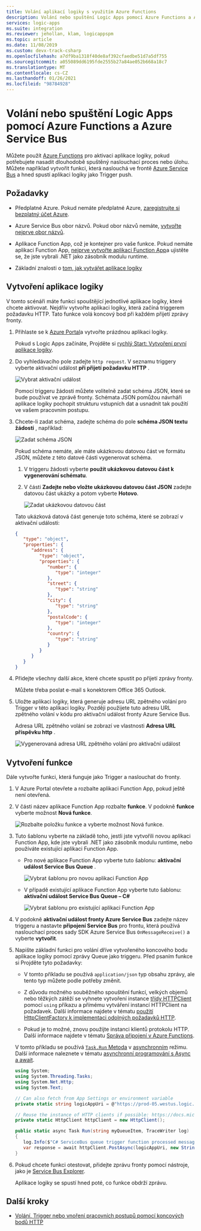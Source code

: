 ```yaml
---
title: Volání aplikací logiky s využitím Azure Functions
description: Volání nebo spuštění Logic Apps pomocí Azure Functions a Azure Service Bus
services: logic-apps
ms.suite: integration
ms.reviewer: jehollan, klam, logicappspm
ms.topic: article
ms.date: 11/08/2019
ms.custom: devx-track-csharp
ms.openlocfilehash: a7df9ba1318f40de8af392cfaedbe51d7a5df755
ms.sourcegitcommit: a055089dd6195fde2555b27a84ae052b668a18c7
ms.translationtype: MT
ms.contentlocale: cs-CZ
ms.lasthandoff: 01/26/2021
ms.locfileid: "98784928"
---
```

# <a name="call-or-trigger-logic-apps-by-using-azure-functions-and-azure-service-bus"></a>Volání nebo spuštění Logic Apps pomocí Azure Functions a Azure Service Bus

Můžete použít [Azure Functions](../azure-functions/functions-overview.md) pro aktivaci aplikace logiky, pokud potřebujete nasadit dlouhodobě spuštěný naslouchací proces nebo úlohu. Můžete například vytvořit funkci, která naslouchá ve frontě [Azure Service Bus](../service-bus-messaging/service-bus-messaging-overview.md) a hned spustí aplikaci logiky jako Trigger push.

## <a name="prerequisites"></a>Požadavky

* Předplatné Azure. Pokud nemáte předplatné Azure, [zaregistrujte si bezplatný účet Azure](https://azure.microsoft.com/free/).

* Azure Service Bus obor názvů. Pokud obor názvů nemáte, [vytvořte nejprve obor názvů](../service-bus-messaging/service-bus-create-namespace-portal.md).

* Aplikace Function App, což je kontejner pro vaše funkce. Pokud nemáte aplikaci Function App, [nejprve vytvořte aplikaci Function App](../azure-functions/functions-get-started.md)a ujistěte se, že jste vybrali .NET jako zásobník modulu runtime.

* Základní znalosti o [tom, jak vytvářet aplikace logiky](../logic-apps/quickstart-create-first-logic-app-workflow.md)

## <a name="create-logic-app"></a>Vytvoření aplikace logiky

V tomto scénáři máte funkci spouštějící jednotlivé aplikace logiky, které chcete aktivovat. Nejdřív vytvořte aplikaci logiky, která začíná triggerem požadavku HTTP. Tato funkce volá koncový bod při každém přijetí zprávy fronty.

1. Přihlaste se k [Azure Portal](https://portal.azure.com)a vytvořte prázdnou aplikaci logiky.

   Pokud s Logic Apps začínáte, Projděte si [rychlý Start: Vytvoření první aplikace logiky](../logic-apps/quickstart-create-first-logic-app-workflow.md).

1. Do vyhledávacího pole zadejte `http request`. V seznamu triggery vyberte aktivační událost **při přijetí požadavku HTTP** .

   ![Vybrat aktivační událost](./media/logic-apps-scenario-function-sb-trigger/when-http-request-received-trigger.png)

   Pomocí triggeru žádosti můžete volitelně zadat schéma JSON, které se bude používat ve zprávě fronty. Schémata JSON pomůžou návrháři aplikace logiky pochopit strukturu vstupních dat a usnadnit tak použití ve vašem pracovním postupu.

1. Chcete-li zadat schéma, zadejte schéma do pole **schéma JSON textu žádosti** , například:

   ![Zadat schéma JSON](./media/logic-apps-scenario-function-sb-trigger/when-http-request-received-trigger-schema.png)

   Pokud schéma nemáte, ale máte ukázkovou datovou část ve formátu JSON, můžete z této datové části vygenerovat schéma.

   1. V triggeru žádosti vyberte **použít ukázkovou datovou část k vygenerování schématu**.

   1. V části **Zadejte nebo vložte ukázkovou datovou část JSON** zadejte datovou část ukázky a potom vyberte **Hotovo**.

      ![Zadat ukázkovou datovou část](./media/logic-apps-scenario-function-sb-trigger/enter-sample-payload.png)

   Tato ukázková datová část generuje toto schéma, které se zobrazí v aktivační události:

   ```json
   {
      "type": "object",
      "properties": {
         "address": {
            "type": "object",
            "properties": {
               "number": {
                  "type": "integer"
               },
               "street": {
                  "type": "string"
               },
               "city": {
                  "type": "string"
               },
               "postalCode": {
                  "type": "integer"
               },
               "country": {
                  "type": "string"
               }
            }
         }
      }
   }
   ```

1. Přidejte všechny další akce, které chcete spustit po přijetí zprávy fronty.

   Můžete třeba poslat e-mail s konektorem Office 365 Outlook.

1. Uložte aplikaci logiky, která generuje adresu URL zpětného volání pro Trigger v této aplikaci logiky. Později použijete tuto adresu URL zpětného volání v kódu pro aktivační událost fronty Azure Service Bus.

   Adresa URL zpětného volání se zobrazí ve vlastnosti **Adresa URL příspěvku http** .

   ![Vygenerovaná adresa URL zpětného volání pro aktivační událost](./media/logic-apps-scenario-function-sb-trigger/callback-URL-for-trigger.png)

## <a name="create-a-function"></a>Vytvoření funkce

Dále vytvořte funkci, která funguje jako Trigger a naslouchat do fronty.

1. V Azure Portal otevřete a rozbalte aplikaci Function App, pokud ještě není otevřená. 

1. V části název aplikace Function App rozbalte **funkce**. V podokně **funkce** vyberte možnost **Nová funkce**.

   ![Rozbalte položku funkce a vyberte možnost Nová funkce.](./media/logic-apps-scenario-function-sb-trigger/add-new-function-to-function-app.png)

1. Tuto šablonu vyberte na základě toho, jestli jste vytvořili novou aplikaci Function App, kde jste vybrali .NET jako zásobník modulu runtime, nebo používáte existující aplikaci Function App.

   * Pro nové aplikace Function App vyberte tuto šablonu: **aktivační událost Service Bus Queue** .

     ![Vybrat šablonu pro novou aplikaci Function App](./media/logic-apps-scenario-function-sb-trigger/current-add-queue-trigger-template.png)

   * V případě existující aplikace Function App vyberte tuto šablonu: **aktivační událost Service Bus Queue – C#**

     ![Vybrat šablonu pro existující aplikaci Function App](./media/logic-apps-scenario-function-sb-trigger/legacy-add-queue-trigger-template.png)

1. V podokně **aktivační událost fronty Azure Service Bus** zadejte název triggeru a nastavte **připojení Service Bus** pro frontu, která používá naslouchací proces sady SDK Azure Service Bus `OnMessageReceive()` a vyberte **vytvořit**.

1. Napište základní funkci pro volání dříve vytvořeného koncového bodu aplikace logiky pomocí zprávy Queue jako triggeru. Před psaním funkce si Projděte tyto požadavky:

   * V tomto příkladu se používá `application/json` typ obsahu zprávy, ale tento typ můžete podle potřeby změnit.
   
   * Z důvodu možného souběžného spouštění funkcí, velkých objemů nebo těžkých zátěží se vyhnete vytvoření instance [třídy HTTPClient](/dotnet/api/system.net.http.httpclient) pomocí `using` příkazu a přímému vytváření instancí HTTPClient na požadavek. Další informace najdete v tématu [použití HttpClientFactory k implementaci odolných požadavků HTTP](/dotnet/architecture/microservices/implement-resilient-applications/use-httpclientfactory-to-implement-resilient-http-requests#issues-with-the-original-httpclient-class-available-in-net-core).
   
   * Pokud je to možné, znovu použijte instanci klientů protokolu HTTP. Další informace najdete v tématu [Správa připojení v Azure Functions](../azure-functions/manage-connections.md).

   V tomto příkladu se používá [ `Task.Run` Metoda](/dotnet/api/system.threading.tasks.task.run) v [asynchronním](/dotnet/csharp/language-reference/keywords/async) režimu. Další informace naleznete v tématu [asynchronní programování s Async a await](/dotnet/csharp/programming-guide/concepts/async/).

   ```csharp
   using System;
   using System.Threading.Tasks;
   using System.Net.Http;
   using System.Text;

   // Can also fetch from App Settings or environment variable
   private static string logicAppUri = @"https://prod-05.westus.logic.azure.com:443/workflows/<remaining-callback-URL>";

   // Reuse the instance of HTTP clients if possible: https://docs.microsoft.com/azure/azure-functions/manage-connections
   private static HttpClient httpClient = new HttpClient();

   public static async Task Run(string myQueueItem, TraceWriter log) 
   {
      log.Info($"C# ServiceBus queue trigger function processed message: {myQueueItem}");
      var response = await httpClient.PostAsync(logicAppUri, new StringContent(myQueueItem, Encoding.UTF8, "application/json")); 
   }
   ```

1. Pokud chcete funkci otestovat, přidejte zprávu fronty pomocí nástroje, jako je [Service Bus Explorer](https://github.com/paolosalvatori/ServiceBusExplorer).

   Aplikace logiky se spustí hned poté, co funkce obdrží zprávu.

## <a name="next-steps"></a>Další kroky

* [Volání, Trigger nebo vnoření pracovních postupů pomocí koncových bodů HTTP](../logic-apps/logic-apps-http-endpoint.md)